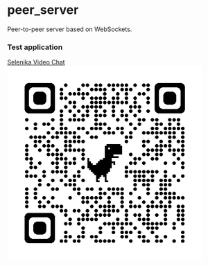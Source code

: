 # peer_server
Peer-to-peer server based on WebSockets.

<h3>Test application</h3>
<a href="https://unstoppablemomentum.github.io">Selenika Video Chat</a>
<img src="./qrcode_unstoppablemomentum.github.io.png" alt='Selenika Video Chat'>

